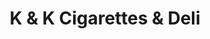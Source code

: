 ---
title: "K & K Cigarettes & Deli"
url: /millsboro/k-and-k-cigarettes-and-deli/
shop: convenience
---